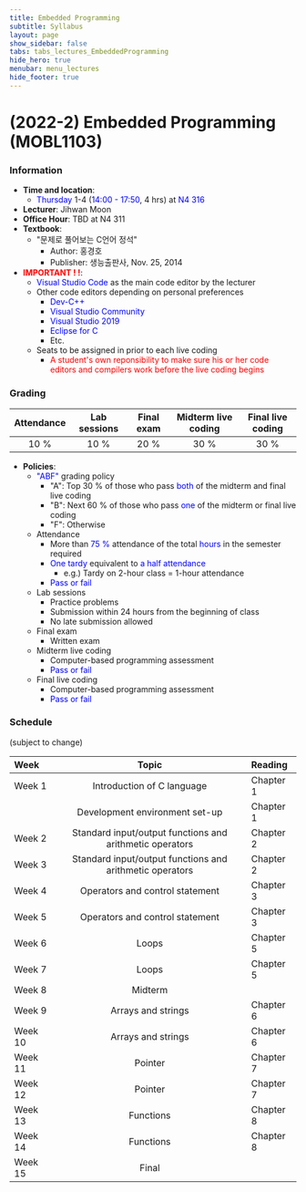 ```yaml
---
title: Embedded Programming
subtitle: Syllabus
layout: page
show_sidebar: false
tabs: tabs_lectures_EmbeddedProgramming
hide_hero: true
menubar: menu_lectures
hide_footer: true
---
```


# (2022-2) Embedded Programming (MOBL1103)

### Information
* __Time and location__:
    * <span style="color:blue">Thursday</span> 1-4 (<span style="color:blue">14:00 - 17:50</span>, 4 hrs) at <span style="color:blue">N4 316</span>
* __Lecturer__: Jihwan Moon
* __Office Hour__: TBD at N4 311
* __Textbook__:
    * "문제로 풀어보는 C언어 정석"
        * Author: 홍경호
        * Publisher: 생능출판사, Nov. 25, 2014
* __<span style="color:red">IMPORTANT ! !</span>__:
    * <span style="color:blue">Visual Studio Code</span> as the main code editor by the lecturer
    * Other code editors depending on personal preferences
        * <span style="color:blue">Dev-C++</span>
        * <span style="color:blue">Visual Studio Community</span>
        * <span style="color:blue">Visual Studio 2019</span>
        * <span style="color:blue">Eclipse for C</span>
        * Etc.
    * Seats to be assigned in prior to each live coding
        * <span style="color:red">A student's own reponsibility to make sure his or her code editors and compilers work before the live coding begins</span>

### Grading

| Attendance | Lab sessions | Final exam | Midterm live coding | Final live coding |
|:---:|:---:|:---:|:---:|:---:|
| 10 % | 10 % | 20 % | 30 % | 30 % |

* __Policies__:
    * <span style="color:blue">"ABF"</span> grading policy
        * "A": Top 30 % of those who pass <span style="color:blue">both</span> of the midterm and final live coding
        * "B": Next 60 % of those who pass <span style="color:blue">one</span> of the midterm or final live coding
        * "F": Otherwise
    * Attendance
        * More than <span style="color:blue">75 %</span> attendance of the total <span style="color:blue">hours</span> in the semester required
        * <span style="color:blue">One tardy</span> equivalent to <span style="color:blue">a half attendance</span>
            * e.g.) Tardy on 2-hour class = 1-hour attendance
        * <span style="color:blue">Pass or fail</span>
    * Lab sessions
        * Practice problems
        * Submission within 24 hours from the beginning of class
        * No late submission allowed
    * Final exam
        * Written exam
    * Midterm live coding
        * Computer-based programming assessment
        * <span style="color:blue">Pass or fail</span>
    * Final live coding
        * Computer-based programming assessment
        * <span style="color:blue">Pass or fail</span>

### Schedule
(subject to change)

| Week | Topic | Reading |
|:---|:---:|:---|
| Week 1 | Introduction of C language | Chapter 1 |
|  | Development environment set-up | Chapter 1 |
| Week 2 | Standard input/output functions and arithmetic operators | Chapter 2 |
| Week 3 | Standard input/output functions and arithmetic operators | Chapter 2 |
| Week 4 | Operators and control statement | Chapter 3 |
| Week 5 | Operators and control statement | Chapter 3 |
| Week 6 | Loops | Chapter 5 |
| Week 7 | Loops | Chapter 5 |
| Week 8 | Midterm |  |
| Week 9 | Arrays and strings | Chapter 6 |
| Week 10 | Arrays and strings | Chapter 6 |
| Week 11 | Pointer | Chapter 7 |
| Week 12 | Pointer | Chapter 7 |
| Week 13 | Functions | Chapter 8 |
| Week 14 | Functions | Chapter 8 |
| Week 15 | Final |  |